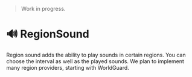 > Work in progress.

# 🔊 RegionSound

Region sound adds the ability to play sounds in certain regions. You can choose the interval as well as the played sounds.
We plan to implement many region providers, starting with WorldGuard.
